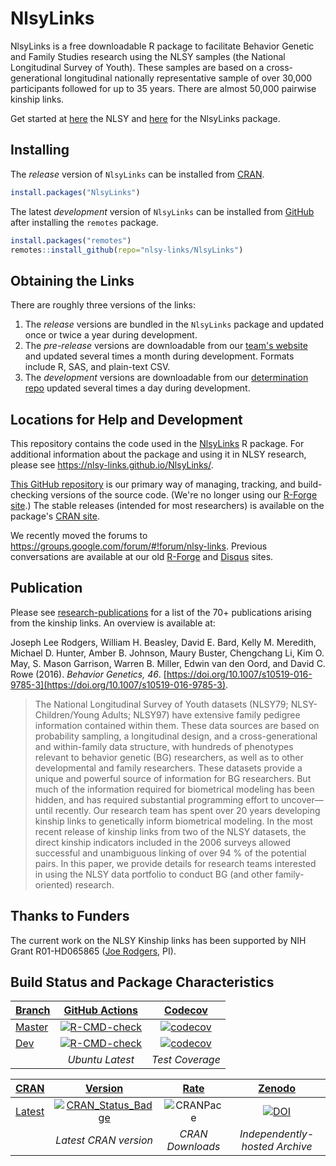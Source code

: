 NlsyLinks
================

NlsyLinks is a free downloadable R package to facilitate Behavior Genetic and Family Studies research using the NLSY samples (the National Longitudinal Survey of Youth).  These samples are based on a cross-generational longitudinal nationally representative sample of over 30,000 participants followed for up to 35 years.  There are almost 50,000 pairwise kinship links.

Get started at [here](https://www.nlsinfo.org/) the NLSY and [here](https://nlsy-links.github.io/NlsyLinks//) for the NlsyLinks package.

Installing
--------------------------

The *release* version of `NlsyLinks` can be installed from [CRAN](https://cran.r-project.org/package=NlsyLinks).

```r
install.packages("NlsyLinks")
```

The latest *development* version of `NlsyLinks` can be installed from [GitHub](https://github.com/nlsy-links/NlsyLinks/) after installing the `remotes` package.

```r
install.packages("remotes")
remotes::install_github(repo="nlsy-links/NlsyLinks")
```

Obtaining the Links
--------------------------

There are roughly three versions of the links:

1. The *release* versions are bundled in the `NlsyLinks` package and updated once or twice a year during development.
1. The *pre-release* versions are downloadable from our [team's website](https://nlsy-links.github.io/NlsyLinks//) and updated several times a month during development.  Formats include R, SAS, and plain-text CSV.
1. The *development* versions are downloadable from our [determination repo](https://github.com/nlsy-links/nlsy-links-determination-2017) updated several times a day during development.

Locations for Help and Development
--------------------------

This repository contains the code used in the [NlsyLinks](https://cran.r-project.org/package=NlsyLinks) R package.  For additional information about the package and using it in NLSY research, please see <https://nlsy-links.github.io/NlsyLinks/>.

[This GitHub repository](https://github.com/nlsy-links/nlsy-links-determination-2017) is our primary way of managing, tracking, and build-checking versions of the source code.  (We're no longer using our [R-Forge site](https://r-forge.r-project.org/projects/nlsylinks/).)  The stable releases (intended for most researchers) is available on the package's [CRAN site](https://cran.r-project.org/package=NlsyLinks).

We recently moved the forums to <https://groups.google.com/forum/#!forum/nlsy-links>.  Previous conversations are available at our old [R-Forge](https://r-forge.r-project.org/forum/?group_id=1330) and [Disqus](https://disqus.com/home/forum/nlsylinks/) sites.

Publication
--------------------------

Please see [research-publications](https://nlsy-links.github.io/NlsyLinks/articles/publications.html) for a list of the 70+ publications arising from the kinship links.  An overview is available at:

Joseph Lee Rodgers, William H. Beasley, David E. Bard, Kelly M. Meredith, Michael D. Hunter, Amber B. Johnson, Maury Buster, Chengchang Li, Kim O. May, S. Mason Garrison, Warren B. Miller, Edwin van den Oord, and David C. Rowe (2016). *Behavior Genetics, 46*. [https://doi.org/10.1007/s10519-016-9785-3](https://doi.org/10.1007/s10519-016-9785-3).

>The National Longitudinal Survey of Youth datasets (NLSY79; NLSY-Children/Young Adults; NLSY97) have extensive family pedigree information contained within them. These data sources are based on probability sampling, a longitudinal design, and a cross-generational and within-family data structure, with hundreds of phenotypes relevant to behavior genetic (BG) researchers, as well as to other developmental and family researchers. These datasets provide a unique and powerful source of information for BG researchers. But much of the information required for biometrical modeling has been hidden, and has required substantial programming effort to uncover—until recently. Our research team has spent over 20 years developing kinship links to genetically inform biometrical modeling. In the most recent release of kinship links from two of the NLSY datasets, the direct kinship indicators included in the 2006 surveys allowed successful and unambiguous linking of over 94 % of the potential pairs. In this paper, we provide details for research teams interested in using the NLSY data portfolio to conduct BG (and other family-oriented) research.

Thanks to Funders
--------------------------

The current work on the NLSY Kinship links has been supported by NIH Grant R01-HD065865 ([Joe Rodgers](https://www.vanderbilt.edu/psychological_sciences/bio/joe-rodgers), PI).

Build Status and Package Characteristics
--------------------------

| [Branch](https://github.com/nlsy-links/NlsyLinks) | [GitHub Actions](https://github.com/nlsy-links/NlsyLinks/actions) | [Codecov](https://codecov.io/gh/nlsy-links/NlsyLinks) |
| :----- | :---------------------------: | :-------: |
| [Master](https://github.com/nlsy-links/NlsyLinks/tree/master) | [![R-CMD-check](https://github.com/nlsy-links/NlsyLinks/workflows/R-CMD-check/badge.svg?branch=master)](https://github.com/nlsy-links/NlsyLinks/actions) |  [![codecov](https://codecov.io/gh/nlsy-links/NlsyLinks/branch/master/graph/badge.svg)](https://codecov.io/gh/nlsy-links/NlsyLinks) |
| [Dev](https://github.com/nlsy-links/NlsyLinks/tree/dev) | [![R-CMD-check](https://github.com/nlsy-links/NlsyLinks/workflows/R-CMD-check/badge.svg?branch=dev)](https://github.com/nlsy-links/NlsyLinks/actions) | [![codecov](https://codecov.io/gh/nlsy-links/NlsyLinks/branch/dev/graph/badge.svg)](https://codecov.io/gh/nlsy-links/NlsyLinks/branch/dev) |
| | *Ubuntu Latest* | *Test Coverage* |

| [CRAN](https://cran.r-project.org/) | [Version](https://cran.r-project.org/package=NlsyLinks) | [Rate](https://cranlogs.r-pkg.org:443/) | [Zenodo](https://zenodo.org/search?ln=en&p=nlsylinks) |
|  :---- | :----: | :----: | :----: |
| [Latest](https://cran.r-project.org/package=NlsyLinks) | [![CRAN_Status_Badge](http://www.r-pkg.org/badges/version/NlsyLinks)](https://cran.r-project.org/package=NlsyLinks) | ![CRANPace](https://cranlogs.r-pkg.org:443/badges/NlsyLinks) | [![DOI](https://zenodo.org/badge/doi/10.5281/zenodo.49941.svg)](http://dx.doi.org/10.5281/zenodo.49941) |
|   | *Latest CRAN version* | *CRAN Downloads* | *Independently-hosted Archive* |
